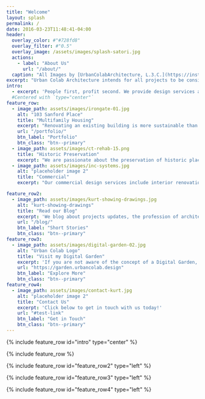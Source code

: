 ```yaml
---
title: "Welcome"
layout: splash
permalink: /
date: 2016-03-23T11:48:41-04:00
header:
  overlay_color: #"#728fd8"
  overlay_filter: #"0.5"
  overlay_image: /assets/images/splash-satori.jpg
  actions:
    - label: "About Us"
      url: "/about/"
  caption: "All Images by [UrbanColabArchitecture, L.3.C.](https://instagram.com/urbancolabarchitecture)"
excerpt: "Urban Colab Architecture intends for all projects to be considerate of the ecological impact of their designed solution."
intro: 
  - excerpt: 'People first, profit second. We provide design services and products that are directly focused on low-to-no energy consumption. We also extend this focus to developing the site and landscape design that equally serves to reduce environmental impact. With the over 20 years of experience of our founder, we have a proven track record of creating residential and commercial projects that go beyond net-zero energy consumption with some actually producing excess energy.' 
  #Centered with `type="center"`
feature_row:
  - image_path: assets/images/irongate-01.jpg
    alt: "103 Sanford Place"
    title: "Multifamily Housing"
    excerpt: "Renovating an existing building is more sustainable than building new"
    url: "/portfolio/"
    btn_label: "Portfolio"
    btn_class: "btn--primary"
  - image_path: assets/images/ct-rehab-15.png
    title: "Historic Preservation"
    excerpt: "We are passionate about the preservation of historic places and spaces"
  - image_path: assets/images/inc-systems.jpg
    alt: "placeholder image 2"
    title: "Commercial"
    excerpt: "Our commercial design services include interior renovations to ground up construction"

feature_row2:
  - image_path: assets/images/kurt-showing-drawings.jpg
    alt: "kurt-showing-drawings"
    title: "Read our Blog"
    excerpt: 'We blog about projects updates, the profession of architecture, tips and tricks, and current events'
    url: "/blog/"
    btn_label: "Short Stories"
    btn_class: "btn--primary"
feature_row3:
  - image_path: assets/images/digital-garden-02.jpg
    alt: "Urban Colab Logo"
    title: "Visit my Digital Garden"
    excerpt: 'If you are not aware of the concept of a Digital Garden, I will expand on that as this space grows. In a nutshell, I look forward to sharing my experiences, thoughts, and interests in and around the profession of architecture.'
    url: "https://garden.urbancolab.design"
    btn_label: "Explore More"
    btn_class: "btn--primary"
feature_row4:
  - image_path: assets/images/contact-kurt.jpg
    alt: "placeholder image 2"
    title: "Contact Us"
    excerpt: 'Click below to get in touch with us today!'
    url: "#test-link"
    btn_label: "Get in Touch"
    btn_class: "btn--primary"
---
```


{% include feature_row id="intro" type="center" %}

{% include feature_row %}

{% include feature_row id="feature_row2" type="left" %}

{% include feature_row id="feature_row3" type="left" %}

{% include feature_row id="feature_row4" type="left" %}
